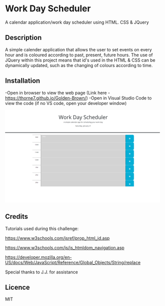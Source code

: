 # Work Day Scheduler 
A calendar application/work day scheduler using HTML. CSS &amp; JQuery

## Description
A simple calender application that allows the user to set events on every hour and is coloured according to past, present, future hours. The use of JQuery within this project means that id's used in the HTML & CSS can be dynamically updated, such as the changing of colours according to time.

## Installation 

-Open in browser to view the web page (Link here - https://thorne7.github.io/Golden-Brown/) 
-Open in Visual Studio Code to view the code (if no VS code, open your developer window)

![Alt text](assets/images/screenshot.png)

## Credits

Tutorials used during this challenge:

https://www.w3schools.com/jsref/prop_html_id.asp

https://www.w3schools.com/js/js_htmldom_navigation.asp

https://developer.mozilla.org/en-US/docs/Web/JavaScript/Reference/Global_Objects/String/replace

Special thanks to J.J. for assistance 

## Licence 

MIT